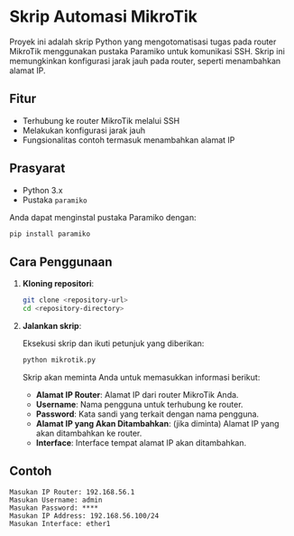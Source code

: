 # Skrip Automasi MikroTik

Proyek ini adalah skrip Python yang mengotomatisasi tugas pada router MikroTik menggunakan pustaka Paramiko untuk komunikasi SSH. Skrip ini memungkinkan konfigurasi jarak jauh pada router, seperti menambahkan alamat IP.

## Fitur

- Terhubung ke router MikroTik melalui SSH
- Melakukan konfigurasi jarak jauh
- Fungsionalitas contoh termasuk menambahkan alamat IP

## Prasyarat

- Python 3.x
- Pustaka `paramiko`

Anda dapat menginstal pustaka Paramiko dengan:

```bash
pip install paramiko
```

## Cara Penggunaan

1. **Kloning repositori**:

   ```bash
   git clone <repository-url>
   cd <repository-directory>
   ```

2. **Jalankan skrip**:

   Eksekusi skrip dan ikuti petunjuk yang diberikan:

   ```bash
   python mikrotik.py
   ```

   Skrip akan meminta Anda untuk memasukkan informasi berikut:

   - **Alamat IP Router**: Alamat IP dari router MikroTik Anda.
   - **Username**: Nama pengguna untuk terhubung ke router.
   - **Password**: Kata sandi yang terkait dengan nama pengguna.
   - **Alamat IP yang Akan Ditambahkan**: (jika diminta) Alamat IP yang akan ditambahkan ke router.
   - **Interface**: Interface tempat alamat IP akan ditambahkan.

## Contoh

```plaintext
Masukan IP Router: 192.168.56.1
Masukan Username: admin
Masukan Password: ****
Masukan IP Address: 192.168.56.100/24
Masukan Interface: ether1
```
